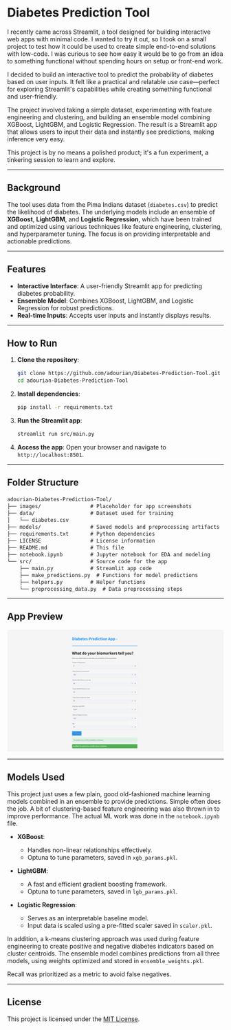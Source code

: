 # Diabetes Prediction Tool

I recently came across Streamlit, a tool designed for building interactive web apps with minimal code. I wanted to try it out, so I took on a small project to test how it could be used to create simple end-to-end solutions with low-code. I was curious to see how easy it would be to go from an idea to something functional without spending hours on setup or front-end work.

I decided to build an interactive tool to predict the probability of diabetes based on user inputs. It felt like a practical and relatable use case—perfect for exploring Streamlit's capabilities while creating something functional and user-friendly.

The project involved taking a simple dataset, experimenting with feature engineering and clustering, and building an ensemble model combining XGBoost, LightGBM, and Logistic Regression. The result is a Streamlit app that allows users to input their data and instantly see predictions, making inference very easy.

This project is by no means a polished product; it's a fun experiment, a tinkering session to learn and explore.

---

## Background

The tool uses data from the Pima Indians dataset (`diabetes.csv`) to predict the likelihood of diabetes. The underlying models include an ensemble of **XGBoost**, **LightGBM**, and **Logistic Regression**, which have been trained and optimized using various techniques like feature engineering, clustering, and hyperparameter tuning. The focus is on providing interpretable and actionable predictions.

---

## Features

- **Interactive Interface**: A user-friendly Streamlit app for predicting diabetes probability.
- **Ensemble Model**: Combines XGBoost, LightGBM, and Logistic Regression for robust predictions.
- **Real-time Inputs**: Accepts user inputs and instantly displays results.

---

## How to Run

1. **Clone the repository**:

   ```bash
   git clone https://github.com/adourian/Diabetes-Prediction-Tool.git
   cd adourian-Diabetes-Prediction-Tool
   ```

2. **Install dependencies**:

   ```bash
   pip install -r requirements.txt
   ```

3. **Run the Streamlit app**:

   ```bash
   streamlit run src/main.py
   ```

4. **Access the app**:
   Open your browser and navigate to `http://localhost:8501`.

---

## Folder Structure

```plaintext
adourian-Diabetes-Prediction-Tool/
├── images/                # Placeholder for app screenshots
├── data/                  # Dataset used for training
│   └── diabetes.csv
├── models/                # Saved models and preprocessing artifacts
├── requirements.txt       # Python dependencies
├── LICENSE                # License information
├── README.md              # This file
├── notebook.ipynb         # Jupyter notebook for EDA and modeling
└── src/                   # Source code for the app
    ├── main.py            # Streamlit app code
    ├── make_predictions.py  # Functions for model predictions
    ├── helpers.py         # Helper functions
    └── preprocessing_data.py  # Data preprocessing steps
```

---

## App Preview

![App Screenshot](images/app_screenshot.PNG)

---

## Models Used

This project just uses a few plain, good old-fashioned machine learning models combined in an ensemble to provide predictions. Simple often does the job. A bit of clustering-based feature engineering was also thrown in to improve performance. The actual ML work was done in the `notebook.ipynb` file.

- **XGBoost**:
  - Handles non-linear relationships effectively.
  - Optuna to tune parameters, saved in `xgb_params.pkl`.

- **LightGBM**:
  - A fast and efficient gradient boosting framework.
  - Optuna to tune parameters, saved in `lgb_params.pkl`.

- **Logistic Regression**:
  - Serves as an interpretable baseline model.
  - Input data is scaled using a pre-fitted scaler saved in `scaler.pkl`.

In addition, a k-means clustering approach was used during feature engineering to create positive and negative diabetes indicators based on cluster centroids. The ensemble model combines predictions from all three models, using weights optimized and stored in `ensemble_weights.pkl`.

Recall was prioritized as a metric to avoid false negatives.

---

## License

This project is licensed under the [MIT License](LICENSE).
